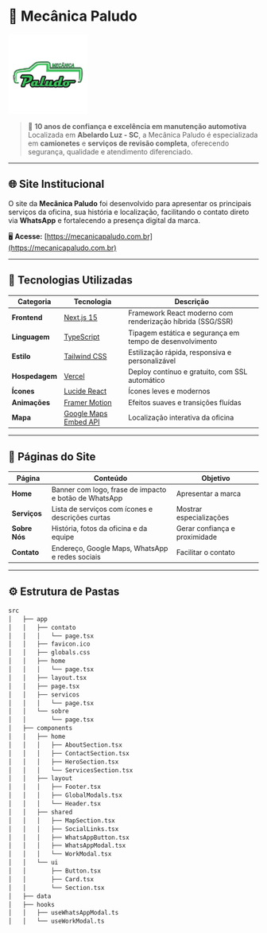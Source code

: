 # 🔧 Mecânica Paludo

<img src="public/logo.png" alt="Logo Mecânica Paludo" width="160"/>

> 🚗 **10 anos de confiança e excelência em manutenção automotiva**  
> Localizada em **Abelardo Luz - SC**, a Mecânica Paludo é especializada em **camionetes** e **serviços de revisão completa**, oferecendo segurança, qualidade e atendimento diferenciado.

---

## 🌐 Site Institucional

O site da **Mecânica Paludo** foi desenvolvido para apresentar os principais serviços da oficina, sua história e localização, facilitando o contato direto via **WhatsApp** e fortalecendo a presença digital da marca.

🖥️ **Acesse:** [https://mecanicapaludo.com.br](https://mecanicapaludo.com.br)

---

## 🧩 Tecnologias Utilizadas

| Categoria | Tecnologia | Descrição |
|------------|-------------|------------|
| **Frontend** | [Next.js 15](https://nextjs.org/) | Framework React moderno com renderização híbrida (SSG/SSR) |
| **Linguagem** | [TypeScript](https://www.typescriptlang.org/) | Tipagem estática e segurança em tempo de desenvolvimento |
| **Estilo** | [Tailwind CSS](https://tailwindcss.com/) | Estilização rápida, responsiva e personalizável |
| **Hospedagem** | [Vercel](https://vercel.com/) | Deploy contínuo e gratuito, com SSL automático |
| **Ícones** | [Lucide React](https://lucide.dev/) | Ícones leves e modernos |
| **Animações** | [Framer Motion](https://www.framer.com/motion/) | Efeitos suaves e transições fluídas |
| **Mapa** | [Google Maps Embed API](https://developers.google.com/maps) | Localização interativa da oficina |

---

## 📱 Páginas do Site

| Página | Conteúdo | Objetivo |
|---------|-----------|-----------|
| **Home** | Banner com logo, frase de impacto e botão de WhatsApp | Apresentar a marca |
| **Serviços** | Lista de serviços com ícones e descrições curtas | Mostrar especializações |
| **Sobre Nós** | História, fotos da oficina e da equipe | Gerar confiança e proximidade |
| **Contato** | Endereço, Google Maps, WhatsApp e redes sociais | Facilitar o contato |

---

## ⚙️ Estrutura de Pastas

```bash
src
│   ├── app
│   │   ├── contato
│   │   │   └── page.tsx
│   │   ├── favicon.ico
│   │   ├── globals.css
│   │   ├── home
│   │   │   └── page.tsx
│   │   ├── layout.tsx
│   │   ├── page.tsx
│   │   ├── servicos
│   │   │   └── page.tsx
│   │   └── sobre
│   │       └── page.tsx
│   ├── components
│   │   ├── home
│   │   │   ├── AboutSection.tsx
│   │   │   ├── ContactSection.tsx
│   │   │   ├── HeroSection.tsx
│   │   │   └── ServicesSection.tsx
│   │   ├── layout
│   │   │   ├── Footer.tsx
│   │   │   ├── GlobalModals.tsx
│   │   │   └── Header.tsx
│   │   ├── shared
│   │   │   ├── MapSection.tsx
│   │   │   ├── SocialLinks.tsx
│   │   │   ├── WhatsAppButton.tsx
│   │   │   ├── WhatsAppModal.tsx
│   │   │   └── WorkModal.tsx
│   │   └── ui
│   │       ├── Button.tsx
│   │       ├── Card.tsx
│   │       └── Section.tsx
│   ├── data
│   ├── hooks
│   │   ├── useWhatsAppModal.ts
│   │   └── useWorkModal.ts
